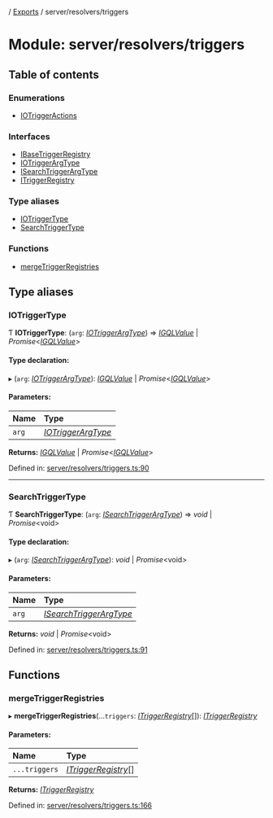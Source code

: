 [](../README.md) / [Exports](../modules.md) / server/resolvers/triggers

# Module: server/resolvers/triggers

## Table of contents

### Enumerations

- [IOTriggerActions](../enums/server_resolvers_triggers.iotriggeractions.md)

### Interfaces

- [IBaseTriggerRegistry](../interfaces/server_resolvers_triggers.ibasetriggerregistry.md)
- [IOTriggerArgType](../interfaces/server_resolvers_triggers.iotriggerargtype.md)
- [ISearchTriggerArgType](../interfaces/server_resolvers_triggers.isearchtriggerargtype.md)
- [ITriggerRegistry](../interfaces/server_resolvers_triggers.itriggerregistry.md)

### Type aliases

- [IOTriggerType](server_resolvers_triggers.md#iotriggertype)
- [SearchTriggerType](server_resolvers_triggers.md#searchtriggertype)

### Functions

- [mergeTriggerRegistries](server_resolvers_triggers.md#mergetriggerregistries)

## Type aliases

### IOTriggerType

Ƭ **IOTriggerType**: (`arg`: [*IOTriggerArgType*](../interfaces/server_resolvers_triggers.iotriggerargtype.md)) => [*IGQLValue*](../interfaces/gql_querier.igqlvalue.md) \| *Promise*<[*IGQLValue*](../interfaces/gql_querier.igqlvalue.md)\>

#### Type declaration:

▸ (`arg`: [*IOTriggerArgType*](../interfaces/server_resolvers_triggers.iotriggerargtype.md)): [*IGQLValue*](../interfaces/gql_querier.igqlvalue.md) \| *Promise*<[*IGQLValue*](../interfaces/gql_querier.igqlvalue.md)\>

#### Parameters:

Name | Type |
:------ | :------ |
`arg` | [*IOTriggerArgType*](../interfaces/server_resolvers_triggers.iotriggerargtype.md) |

**Returns:** [*IGQLValue*](../interfaces/gql_querier.igqlvalue.md) \| *Promise*<[*IGQLValue*](../interfaces/gql_querier.igqlvalue.md)\>

Defined in: [server/resolvers/triggers.ts:90](https://github.com/onzag/itemize/blob/28218320/server/resolvers/triggers.ts#L90)

___

### SearchTriggerType

Ƭ **SearchTriggerType**: (`arg`: [*ISearchTriggerArgType*](../interfaces/server_resolvers_triggers.isearchtriggerargtype.md)) => *void* \| *Promise*<void\>

#### Type declaration:

▸ (`arg`: [*ISearchTriggerArgType*](../interfaces/server_resolvers_triggers.isearchtriggerargtype.md)): *void* \| *Promise*<void\>

#### Parameters:

Name | Type |
:------ | :------ |
`arg` | [*ISearchTriggerArgType*](../interfaces/server_resolvers_triggers.isearchtriggerargtype.md) |

**Returns:** *void* \| *Promise*<void\>

Defined in: [server/resolvers/triggers.ts:91](https://github.com/onzag/itemize/blob/28218320/server/resolvers/triggers.ts#L91)

## Functions

### mergeTriggerRegistries

▸ **mergeTriggerRegistries**(...`triggers`: [*ITriggerRegistry*](../interfaces/server_resolvers_triggers.itriggerregistry.md)[]): [*ITriggerRegistry*](../interfaces/server_resolvers_triggers.itriggerregistry.md)

#### Parameters:

Name | Type |
:------ | :------ |
`...triggers` | [*ITriggerRegistry*](../interfaces/server_resolvers_triggers.itriggerregistry.md)[] |

**Returns:** [*ITriggerRegistry*](../interfaces/server_resolvers_triggers.itriggerregistry.md)

Defined in: [server/resolvers/triggers.ts:166](https://github.com/onzag/itemize/blob/28218320/server/resolvers/triggers.ts#L166)
